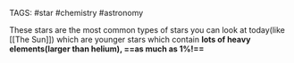 TAGS: #star #chemistry #astronomy 

These stars are the most common types of stars you can look at today(like [[The Sun]]) which are younger stars which contain **lots of heavy elements(larger than helium), ==as much as 1%!==** 